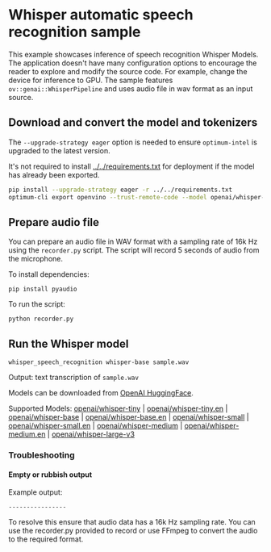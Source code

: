 # Whisper automatic speech recognition sample

This example showcases inference of speech recognition Whisper Models. The application doesn't have many configuration options to encourage the reader to explore and modify the source code. For example, change the device for inference to GPU. The sample features `ov::genai::WhisperPipeline` and uses audio file in wav format as an input source.

## Download and convert the model and tokenizers

The `--upgrade-strategy eager` option is needed to ensure `optimum-intel` is upgraded to the latest version.

It's not required to install [../../requirements.txt](../../requirements.txt) for deployment if the model has already been exported.

```sh
pip install --upgrade-strategy eager -r ../../requirements.txt
optimum-cli export openvino --trust-remote-code --model openai/whisper-base whisper-base
```

## Prepare audio file

You can prepare an audio file in WAV format with a sampling rate of 16k Hz using the `recorder.py` script. The script will record 5 seconds of audio from the microphone. 

To install dependencies:
```
pip install pyaudio
```
To run the script:
```
python recorder.py
```

## Run the Whisper model

`whisper_speech_recognition whisper-base sample.wav`

Output: text transcription of `sample.wav`

Models can be downloaded from [OpenAI HuggingFace](https://huggingface.co/openai).

Supported Models:
[openai/whisper-tiny](https://huggingface.co/openai/whisper-tiny) | [openai/whisper-tiny.en](https://huggingface.co/openai/whisper-tiny.en) | [openai/whisper-base](https://huggingface.co/openai/whisper-base) | [openai/whisper-base.en](https://huggingface.co/openai/whisper-base.en) | [openai/whisper-small](https://huggingface.co/openai/whisper-small) | [openai/whisper-small.en](https://huggingface.co/openai/whisper-small.en) | [openai/whisper-medium](https://huggingface.co/openai/whisper-medium) | [openai/whisper-medium.en](https://huggingface.co/openai/whisper-medium.en) | [openai/whisper-large-v3](https://huggingface.co/openai/whisper-large-v3)

### Troubleshooting

#### Empty or rubbish output

Example output:
```
----------------
```

To resolve this ensure that audio data has a 16k Hz sampling rate. You can use the recorder.py provided to record or use FFmpeg to convert the audio to the required format. 
